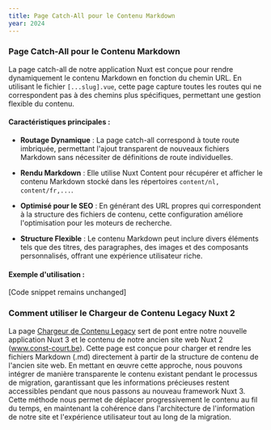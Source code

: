 ```yaml
---
title: Page Catch-All pour le Contenu Markdown
year: 2024
---
```


### Page Catch-All pour le Contenu Markdown

La page catch-all de notre application Nuxt est conçue pour rendre dynamiquement le contenu Markdown en fonction du chemin URL. En utilisant le fichier `[...slug].vue`, cette page capture toutes les routes qui ne correspondent pas à des chemins plus spécifiques, permettant une gestion flexible du contenu.

#### Caractéristiques principales :

- **Routage Dynamique** : La page catch-all correspond à toute route imbriquée, permettant l'ajout transparent de nouveaux fichiers Markdown sans nécessiter de définitions de route individuelles.

- **Rendu Markdown** : Elle utilise Nuxt Content pour récupérer et afficher le contenu Markdown stocké dans les répertoires `content/nl, content/fr,...`.

- **Optimisé pour le SEO** : En générant des URL propres qui correspondent à la structure des fichiers de contenu, cette configuration améliore l'optimisation pour les moteurs de recherche.

- **Structure Flexible** : Le contenu Markdown peut inclure divers éléments tels que des titres, des paragraphes, des images et des composants personnalisés, offrant une expérience utilisateur riche.

#### Exemple d'utilisation :

[Code snippet remains unchanged]

### Comment utiliser le Chargeur de Contenu Legacy Nuxt 2
La page [Chargeur de Contenu Legacy](/fr/legacyContent) sert de pont entre notre nouvelle application Nuxt 3 et le contenu de notre ancien site web Nuxt 2 (www.const-court.be). Cette page est conçue pour charger et rendre les fichiers Markdown (.md) directement à partir de la structure de contenu de l'ancien site web. En mettant en œuvre cette approche, nous pouvons intégrer de manière transparente le contenu existant pendant le processus de migration, garantissant que les informations précieuses restent accessibles pendant que nous passons au nouveau framework Nuxt 3. Cette méthode nous permet de déplacer progressivement le contenu au fil du temps, en maintenant la cohérence dans l'architecture de l'information de notre site et l'expérience utilisateur tout au long de la migration.
